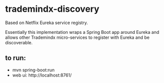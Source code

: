 # trademindx-discovery

Based on Netflix Eureka service registry.

Essentially this implementation wraps a Spring Boot app around Eureka and allows other Trademindx micro-services to
register with Eureka and be discoverable.

## to run:

- mvn spring-boot:run
- web ui: http://localhost:8761/